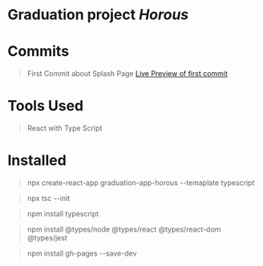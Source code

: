 # Graduation project ***Horous***


# Commits
> First Commit about Splash Page
[Live Preview of first commit](https://vg7bfu.csb.app/)




# Tools Used 
> React with Type Script


# Installed
> npx create-react-app graduation-app-horous --temaplate typescript 

> npx tsc --init 

> npm install typescript 

> npm install @types/node @types/react @types/react-dom @types/jest 

> npm install gh-pages --save-dev




